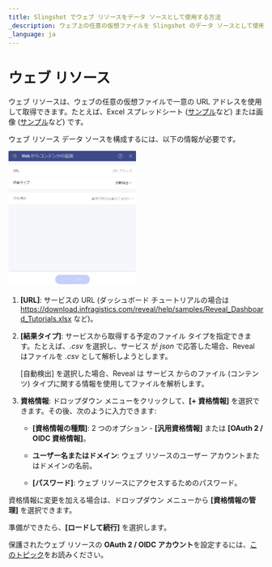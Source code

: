```yaml
---
title: Slingshot でウェブ リソースをデータ ソースとして使用する方法
_description: ウェブ上の任意の仮想ファイルを Slingshot のデータ ソースとして使用して作業を進める方法を学びます。
_language: ja
---
```


# ウェブ リソース

ウェブ リソースは、ウェブの任意の仮想ファイルで一意の URL アドレスを使用して取得できます。たとえば、Excel スプレッドシート ([サンプル](https://download.infragistics.com/reveal/help/samples/Reveal_Dashboard_Tutorials.xlsx)など) または画像 ([サンプル](http://www.infragistics.com/media/442175/home-header-shots.png)など) です。

ウェブ リソース データ ソースを構成するには、以下の情報が必要です。

<img src="images/web-resource.png" alt="Configure Web resource connection" class="responsive-img" width="50%"/>

1.  **[URL]**: サービスの URL (ダッシュボード チュートリアルの場合は <https://download.infragistics.com/reveal/help/samples/Reveal_Dashboard_Tutorials.xlsx> など)。

2. **[結果タイプ]**:  サービスから取得する予定のファイル タイプを指定できます。たとえば、*.csv* を選択し、サービス が *json* で応答した場合、Reveal はファイルを *.csv* として解析しようとします。

    [自動検出] を選択した場合、Reveal は サービス からのファイル (コンテンツ) タイプに関する情報を使用してファイルを解析します。

3.  **資格情報**: ドロップダウン メニューをクリックして、**[+ 資格情報]** を選択できます。その後、次のように入力できます:

      - **[資格情報の種類]**: 2 つのオプション - **[汎用資格情報]** または **[OAuth 2 / OIDC 資格情報]**。

      - **ユーザー名またはドメイン**: ウェブ リソースのユーザー アカウントまたはドメインの名前。

      - **[パスワード]**: ウェブ リソースにアクセスするためのパスワード。

  資格情報に変更を加える場合は、ドロップダウン メニューから **[資格情報の管理]** を選択できます。

準備ができたら、**[ロードして続行]** を選択します。

保護されたウェブ リソースの **OAuth 2 / OIDC アカウント**を設定するには、[このトピック](~/jp/datasources/oauth-2-oidc-user-authentication.html)をお読みください。
